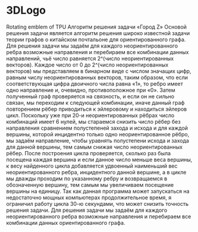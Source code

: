 # 3DLogo
Rotating emblem of TPU
      Алгоритм решения задачи «Город Z»
Основой решения задачи является алгоритм решения широко известной задачи теории графов о китайском почтальоне для
ориентированного графа. Для решения задачи мы задаём для каждого неориентированного ребра возможные направления и перебираем 
все комбинации данных направлений, чьё число равняется 2^(число неориентированных векторов). Каждое число от 0 
до 2^(число неориентированных векторов) мы представляем в бинарном виде с числом значащих цифр, равным числу 
неориентированных векторов, таким образом, что если соответствующая цифра двоичного числа равна «1», то ребро имеет
одно направление и, очевидно, противоположное при «0». Затем полученный граф проверяется на связность, и если он не 
сильно связан, мы переходим к следующей комбинации, иначе данный граф повторением рёбер приводиться к эйлеровому и 
находиться эйлеров цикл. Поскольку уже при 20-и неориентированных рёбрах число комбинаций имеет 6 нулей, мы стараемся 
снизить число рёбер без направления сравнением полустепеней захода и исхода и для каждой вершины, которой инцидентно 
только одно неориентированное рёбро, мы задаём направление, чтобы уравнять полустепени исхода и захода для данной
вершины, тем самым снижая число неориентированных рёбер. После построения цикла проверяется, сколько раз была посещена
каждая вершина и если данное число меньше веса вершины, к весу найденного цикла добавляется удвоенный наименьший вес
неориентированного ребра, инцидентного данной вершине, а в цикле мы дважды проходим по указанному ребру и возвращаемся 
в обозначенную вершину, тем самым мы увеличиваем посещение вершины на единицу. Так как данная программа может запускаться 
на недостаточно мощных компьютерах продолжительное время, я ограничил работу цикла 30-ю секундами, что может снизить точность 
решения задачи. Для решения задачи мы задаём для каждого неориентированного ребра возможные направления и 
перебираем все комбинации данных ориентированного графа.
